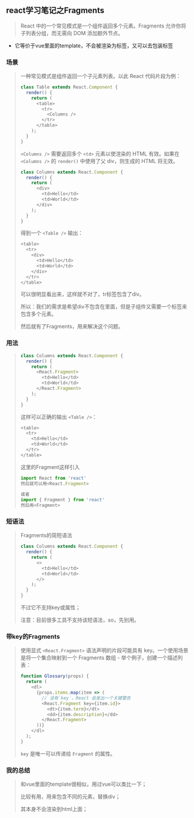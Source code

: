 ## react学习笔记之Fragments

> React 中的一个常见模式是一个组件返回多个元素。Fragments 允许你将子列表分组，而无需向 DOM 添加额外节点。

- 它等价于vue里面的template，不会被渲染为标签，又可以去包装标签



### 场景

> 一种常见模式是组件返回一个子元素列表。以此 React 代码片段为例：
>
> ```js
> class Table extends React.Component {
>   render() {
>     return (
>       <table>
>         <tr>
>           <Columns />
>         </tr>
>       </table>
>     );
>   }
> }
> ```
>
> `<Columns />` 需要返回多个 `<td>` 元素以使渲染的 HTML 有效。如果在 `<Columns />` 的 `render()` 中使用了父 div，则生成的 HTML 将无效。
>
> ```js
> class Columns extends React.Component {
>   render() {
>     return (
>       <div>
>         <td>Hello</td>
>         <td>World</td>
>       </div>
>     );
>   }
> }
> ```
>
> 得到一个 `<Table />` 输出：
>
> ```js
> <table>
>   <tr>
>     <div>
>       <td>Hello</td>
>       <td>World</td>
>     </div>
>   </tr>
> </table>
> ```
>
> 可以很明显看出来，这样就不对了，tr标签包含了div。
>
> 所以：我们的需求是希望div不包含在里面，但是子组件又需要一个标签来包含多个元素。
>
> 然后就有了Fragments，用来解决这个问题。

### 用法

> ```js
> class Columns extends React.Component {
>   render() {
>     return (
>       <React.Fragment>
>         <td>Hello</td>
>         <td>World</td>
>       </React.Fragment>
>     );
>   }
> }
> ```
>
> 这样可以正确的输出 `<Table />`：
>
> ```js
> <table>
>   <tr>
>     <td>Hello</td>
>     <td>World</td>
>   </tr>
> </table>
> ```
>
> 这里的Fragment这样引入
>
> ```js
> import React from 'react'
> 然后就可以用<React.Fragment>
>     
> 或者
> import { Fragment } from 'react'
> 然后用<Fragment>
> ```

### 短语法

> Fragments的简短语法
>
> ```js
> class Columns extends React.Component {
>   render() {
>     return (
>       <>
>         <td>Hello</td>
>         <td>World</td>
>       </>
>     );
>   }
> }
> ```
>
> 不过它不支持key或属性；
>
> 注意：目前很多工具不支持该短语法，so，先别用。

### 带key的Fragments

> 使用显式 `<React.Fragment>` 语法声明的片段可能具有 key。一个使用场景是将一个集合映射到一个 Fragments 数组 - 举个例子，创建一个描述列表：
>
> ```js
> function Glossary(props) {
>   return (
>     <dl>
>       {props.items.map(item => (
>         // 没有`key`，React 会发出一个关键警告
>         <React.Fragment key={item.id}>
>           <dt>{item.term}</dt>
>           <dd>{item.description}</dd>
>         </React.Fragment>
>       ))}
>     </dl>
>   );
> }
> ```
>
> `key` 是唯一可以传递给 `Fragment` 的属性。

### 我的总结

> 和vue里面的template很相似，用过vue可以类比一下；
>
> 比较有用，用来包含不同的元素，替换div；
>
> 其本身不会渲染到html上面；